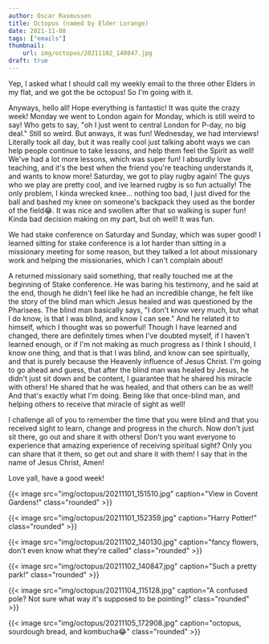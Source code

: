 ```yaml
---
author: Oscar Rasmussen
title: Octopus (named by Elder Lorange)
date: 2021-11-08
tags: ["emails"]
thumbnail:
    url: img/octopus/20211102_140847.jpg
draft: true
---
```


Yep, I asked what I should call my weekly email to the three other Elders in my flat, and we got the be octopus! So I'm going with it.

Anyways, hello all! Hope everything is fantastic! It was quite the crazy week! Monday we went to London again for Monday, which is still weird to say! Who gets to say, "oh I just went to central London for P-day, no big deal." Still so weird. But anways, it was fun! Wednesday, we had interviews! Literally took all day, but it was really cool just talking aboht ways we can help people continue to take lessons, and help them feel the Spirit as well! We've had a lot more lessons, which was super fun! I absurdly love teaching, and it's the best when the friend you're teaching understands it, and wants to know more! Saturday, we got to play rugby again! The guys who we play are pretty cool, and ive learned rugby is so fun actually! The only problem, I kinda wrecked knee... nothing too bad, I just dived for the ball and bashed my knee on someone's backpack they used as the border of the field😂. It was nice and swollen after that so walking is super fun! Kinda bad decision making on my part, but oh well! It was fun.

We had stake conference on Saturday and Sunday, which was super good! I learned sitting for stake conference is a lot harder than sitting in a missionary meeting for some reason, but they talked a lot about missionary work and helping the missionaries, which I can't complain about!

A returned missionary said something, that really touched me at the beginning of Stake conference. He was baring his testimony, and he said at the end, though he didn't feel like he had an incredible change, he felt like the story of the blind man which Jesus healed and was questioned by the Pharisees. The blind man basically says, "I don't know very much, but what I do know, is that I was blind, and know I can see." And he related it to himself, which I thought was so powerful! Though I have learned and changed, there are definitely times when I've doubted myself, if I haven't learned enough, or if I'm not making as much progress as I think I should, I know one thing, and that is that I was blind, and know can see spiritually, and that is purely because the Heavenly influence of Jesus Christ. I'm going to go ahead and guess, that after the blind man was healed by Jesus, he didn't just sit down and be content, I guarantee that he shared his miracle with others! He shared that he was healed, and that others can be as well! And that's exactly what I'm doing. Being like that once-blind man, and helping others to receive that miracle of sight as well!

I challenge all of you to remember the time that you were blind and that you received sight to learn, change and progress in the church. Now don't just sit there, go out and share it with others! Don't you want everyone to experience that amazing experience of receiving spiritual sight? Only you can share that it them, so get out and share it with them! I say that in the name of Jesus Christ, Amen!

Love yall, have a good week!

{{< image src="img/octopus/20211101_151510.jpg" caption="View in Covent Gardens!" class="rounded" >}}

{{< image src="img/octopus/20211101_152359.jpg" caption="Harry Potter!" class="rounded" >}}

{{< image src="img/octopus/20211102_140130.jpg" caption="fancy flowers, don't even know what they're called" class="rounded" >}}

{{< image src="img/octopus/20211102_140847.jpg" caption="Such a pretty park!" class="rounded" >}}

{{< image src="img/octopus/20211104_115128.jpg" caption="A confused pole? Not sure what way it's supposed to be pointing?" class="rounded" >}}

{{< image src="img/octopus/20211105_172908.jpg" caption="octopus, sourdough bread, and kombucha😂" class="rounded" >}}